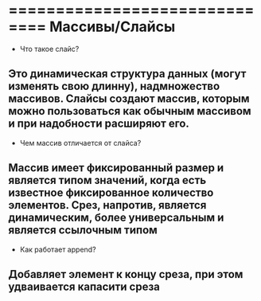 ==============================
    Массивы/Слайсы
==============================
- Что такое слайс?

Это динамическая структура данных (могут изменять свою длинну), надмножество массивов. Слайсы создают массив, которым можно пользоваться как обычным массивом и при надобности расширяют его.
--------------------------------------------------------------------------------
- Чем массив отличается от слайса?

Массив имеет фиксированный размер и является типом значений, когда есть известное фиксированное количество элементов. 
Срез, напротив, является динамическим, более универсальным и является ссылочным типом
--------------------------------------------------------------------------------
- Как работает append?

Добавляет элемент к концу среза, при этом удваивается капасити среза
--------------------------------------------------------------------------------